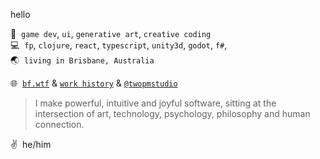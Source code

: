 hello

👤&nbsp; `game dev`, `ui`, `generative art`, `creative coding`<br/>
💻&nbsp; `fp`, `clojure`, `react`, `typescript`, `unity3d`, `godot`, `f#`, <br/>
🌏&nbsp; `living in Brisbane, Australia`

🌐&nbsp; [`bf.wtf`](https://bf.wtf) & [`work history`](https://cv.bf.wtf) & [`@twopmstudio`](https://twitter.com/@twopmstudio)

> I make powerful, intuitive and joyful software, sitting at the intersection of art, technology, psychology, philosophy and human connection.

✌️ &nbsp;he/him 



<!--
**bfollington/bfollington** is a ✨ _special_ ✨ repository because its `README.md` (this file) appears on your GitHub profile.

Here are some ideas to get you started:

- 🔭 I’m currently working on ...
- 🌱 I’m currently learning ...
- 👯 I’m looking to collaborate on ...
- 🤔 I’m looking for help with ...
- 💬 Ask me about ...
- 📫 How to reach me: ...
- 😄 Pronouns: ...
- ⚡ Fun fact: ...
-->
